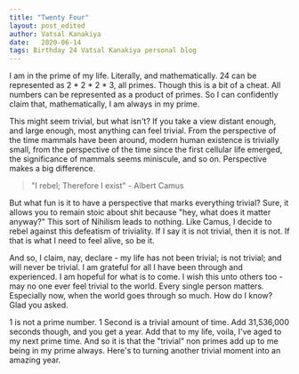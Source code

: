 ```yaml
---
title: "Twenty Four"
layout: post_edited
author: Vatsal Kanakiya
date:   2020-06-14
tags: Birthday 24 Vatsal Kanakiya personal blog 
---
```

I am in the prime of my life. Literally, and mathematically. 24 can be represented as 2 * 2 * 2 * 3, all primes. Though
this is a bit of a cheat. All numbers can be represented as a product of primes. So I can confidently claim that,
mathematically, I am always in my prime.   
   
This might seem trivial, but what isn't? If you take a view distant enough, and large enough, most anything can feel
trivial. From the perspective of the time mammals have been around, modern human existence is trivially small, from
the perspective of the time since the first cellular life emerged, the significance of mammals seems miniscule, and
so on. Perspective makes a big difference.   
   
> "I rebel; Therefore I exist"
> \- Albert Camus
   
But what fun is it to have a perspective that marks everything trivial? Sure, it allows you to remain stoic about shit
because "hey, what does it matter anyway?" This sort of Nihilism leads to nothing. Like Camus, I decide to rebel against
this defeatism of triviality. If I say it is not trivial, then it is not. If that is what I need to feel alive, so be it.   
   
And so, I claim, nay, declare - my life has not been trivial; is not trivial; and will never be trivial. I am grateful for
all I have been through and experienced. I am hopeful for what is to come. I wish this unto others too - may no one ever
feel trivial to the world. Every single person matters. Especially now, when the world goes through so much. How do I know?
Glad you asked.   
   
1 is not a prime number. 1 Second is a trivial amount of time. Add 31,536,000 seconds though, and you get a year. Add that
to my life, voila, I've aged to my next prime time. And so it is that the "trivial" non primes add up to me being in my
prime always. Here's to turning another trivial moment into an amazing year.   
